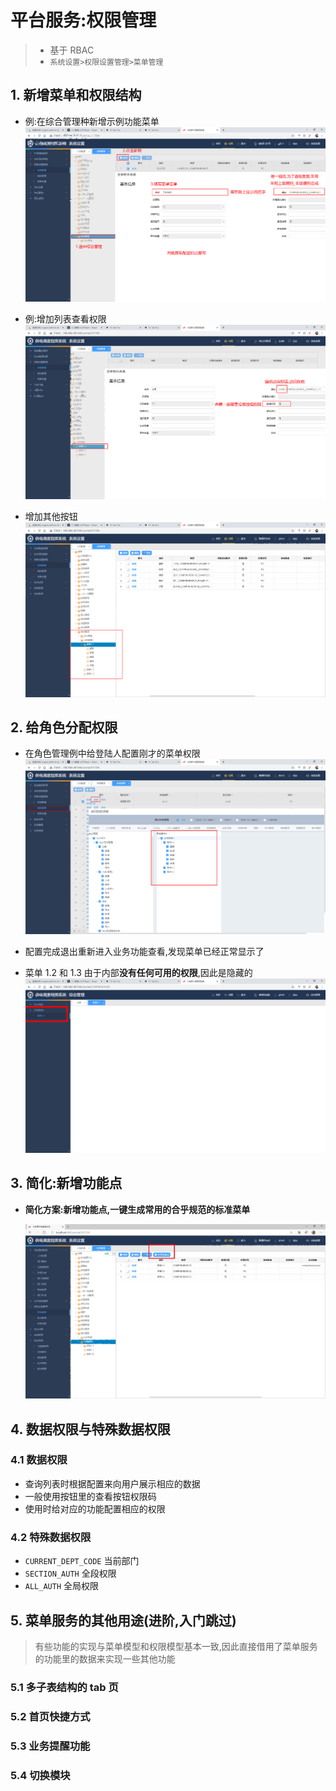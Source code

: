 # 平台服务:权限管理

> - 基于 RBAC
> - `系统设置>权限设置管理>菜单管理`

## 1. 新增菜单和权限结构

- 例:在综合管理种新增示例功能菜单![1587363816489](./menu-config/1587363816489.png)

- 例:增加列表查看权限![1587364299742](./menu-config/1587364299742.png)

- 增加其他按钮![1587364470589](./menu-config/1587364470589.png)

## 2. 给角色分配权限

- 在角色管理例中给登陆人配置刚才的菜单权限![1587364601761](./menu-config/1587364601761.png)

- 配置完成退出重新进入业务功能查看,发现菜单已经正常显示了

- 菜单 1.2 和 1.3 由于内部**没有任何可用的权限**,因此是隐藏的![1587364814184](./menu-config/1587364814184.png)

## 3. 简化:新增功能点

- **简化方案:新增功能点,一键生成常用的合乎规范的标准菜单**

  ![1589182483198](./menu-config/1589182483198.png)

## 4. 数据权限与特殊数据权限

### 4.1 数据权限

- 查询列表时根据配置来向用户展示相应的数据
- 一般使用按钮里的查看按钮权限码
- 使用时给对应的功能配置相应的权限

### 4.2 特殊数据权限

- `CURRENT_DEPT_CODE` 当前部门
- `SECTION_AUTH` 全段权限
- `ALL_AUTH` 全局权限

## 5. 菜单服务的其他用途(进阶,入门跳过)

> 有些功能的实现与菜单模型和权限模型基本一致,因此直接借用了菜单服务的功能里的数据来实现一些其他功能

### 5.1 多子表结构的 tab 页

### 5.2 首页快捷方式

### 5.3 业务提醒功能

### 5.4 切换模块
